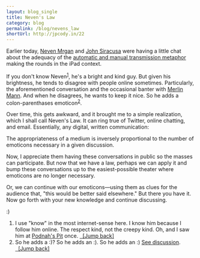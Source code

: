 ```yaml
---
layout: blog_single
title: Neven's Law
category: blog
permalink: /blog/nevens_law
shortUrl: http://jpcody.in/22
---
```

<p>Earlier today, <a href="http://twitter.com/nevenmrgan">Neven Mrgan</a> and <a href="http://twitter.com/siracusa">John Siracusa</a> were having a little chat about the adequacy of the <a href="http://daringfireball.net/2010/01/various_ipad_thoughts">automatic and manual transmission metaphor</a> making the rounds in the iPad context.</p>
<p>If you don't know Neven<sup id="2010_01_29_fnlink1"><a href="#2010_01_29_fn1">1</a></sup>, he's a bright and kind guy. But given his brightness, he tends to disagree with people online sometimes. Particularly, the aforementioned conversation and the occasional banter with <a href="http://twitter.com/hotdogsladies">Merlin Mann</a>. And when he disagrees, he wants to keep it nice. So he adds a colon-parenthases emoticon<sup id="2010_01_29_fnlink2"><a href="#2010_01_29_fn2">2</a></sup>.</p>
<p>Over time, this gets awkward, and it brought me to a simple realization, which I shall call Neven's Law. It can ring true of Twitter, online chatting, and email. Essentially, any digital, written communication:</p>
<p class="big_quote">The appropriateness of a medium is inversely proportional to the number of emoticons necessary in a given discussion.</p>
<p>Now, I appreciate them having these conversations in public so the masses can participate. But now that we have a law, perhaps we can apply it and bump these conversations up to the easiest-possible theater where emoticons are no longer necessary. </p>
<p>Or, we can continue with our emoticons&mdash;using them as clues for the audience that, "this would be better said elsewhere." But there you have it. Now go forth with your new knowledge and continue discussing.</p>
<p>:)</p>
<ol>
    <li id="2010_01_29_fn1">I use "know" in the most internet-sense here. I know him because I follow him online. The respect kind, not the creepy kind. Oh, and I saw him at <a href="http://podnahspit.com/">Podnah's Pit</a> once. <a href="#2010_01_29_fnlink1" class="small_caps">&nbsp;&nbsp;[Jump back]</a></li>
    <li id="2010_01_29_fn2">So he adds a :)? So he adds an :). So he adds an :) <a href="http://ask.metafilter.com/88198/Is-there-a-consensus-on-the-grammatical-relationship-between-emoticons-and-punctuation">See discussion</a>. <a href="#2010_01_29_fnlink2" class="small_caps">&nbsp;&nbsp;[Jump back]</a></li>
</ol>